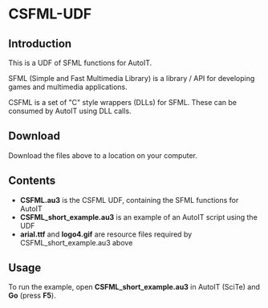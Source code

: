 # CSFML-UDF

## Introduction

This is a UDF of SFML functions for AutoIT.

SFML (Simple and Fast Multimedia Library) is a library / API for developing games and multimedia applications.

CSFML is a set of "C" style wrappers (DLLs) for SFML.  These can be consumed by AutoIT using DLL calls.

## Download

Download the files above to a location on your computer.

## Contents

- **CSFML.au3** is the CSFML UDF, containing the SFML functions for AutoIT
- **CSFML_short_example.au3** is an example of an AutoIT script using the UDF
- **arial.ttf** and **logo4.gif** are resource files required by CSFML_short_example.au3 above

## Usage

To run the example, open **CSFML_short_example.au3** in AutoIT (SciTe) and **Go** (press **F5**).
